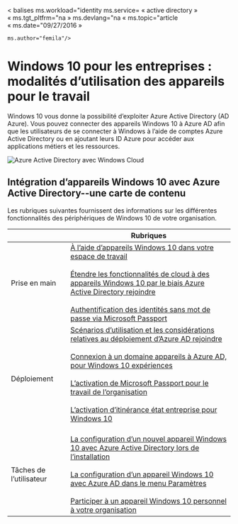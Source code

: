 <properties
    pageTitle="Windows 10 pour les entreprises : modalités d’utilisation des appareils pour le travail | Microsoft Azure"
    description="Vue d’ensemble du déploiement d’appareils Windows 10 pour les entreprises et l’intégration avec Azure Active Directory pour le nuage Windows. Compare les différentes façons un appareil peut être mis en service et utilisés dans une entreprise via le portail d’Azure."
    keywords="nuage de Windows, Windows Azure Active Directory, appareils Windows 10 sur les appareils Windows Azure Azure,"
    services="active-directory"
    documentationCenter=""
    authors="femila"
    manager="swadhwa"
    editor=""
    tags="azure-classic-portal"/>

< balises ms.workload="identity ms.service= « active directory » « ms.tgt_pltfrm="na » ms.devlang="na « ms.topic="article « ms.date="09/27/2016 »

    ms.author="femila"/>

# <a name="windows-10-for-the-enterprise-ways-to-use-devices-for-work"></a>Windows 10 pour les entreprises : modalités d’utilisation des appareils pour le travail

Windows 10 vous donne la possibilité d’exploiter Azure Active Directory (AD Azure). Vous pouvez connecter des appareils Windows 10 à Azure AD afin que les utilisateurs de se connecter à Windows à l’aide de comptes Azure Active Directory ou en ajoutant leurs ID Azure pour accéder aux applications métiers et les ressources.

![Azure Active Directory avec Windows Cloud](./media/active-directory-azureadjoin/windows10-overview.png)


## <a name="integrating-windows-10-devices-with-azure-active-directory--a-content-map"></a>Intégration d’appareils Windows 10 avec Azure Active Directory--une carte de contenu

Les rubriques suivantes fournissent des informations sur les différentes fonctionnalités des périphériques de Windows 10 de votre organisation.

|              | Rubriques                                                                                                                                                                                                    |
|--------------------------------|-------------------------------------------------------------------------------------------------------------------------------------------------------------------------------------------------------------------------------------------------------------------------------------------------------------|
| Prise en main                  | [À l’aide d’appareils Windows 10 dans votre espace de travail](active-directory-azureadjoin-windows10-devices.md) <br> <br> [Étendre les fonctionnalités de cloud à des appareils Windows 10 par le biais Azure Active Directory rejoindre](active-directory-azureadjoin-overview.md) <br> <br> [Authentification des identités sans mot de passe via Microsoft Passport](active-directory-azureadjoin-passport.md)                              |
| Déploiement     | [Scénarios d’utilisation et les considérations relatives au déploiement d’Azure AD rejoindre](active-directory-azureadjoin-deployment-aadjoindirect.md) <br><br> [Connexion à un domaine appareils à Azure AD, pour Windows 10 expériences](active-directory-azureadjoin-devices-group-policy.md)<br><br>[L’activation de Microsoft Passport pour le travail de l’organisation](active-directory-azureadjoin-passport-deployment.md)<br><br> [L’activation d’itinérance état entreprise pour Windows 10](active-directory-windows-enterprise-state-roaming-overview.md)<br><br> |
| Tâches de l’utilisateur    | [La configuration d’un nouvel appareil Windows 10 avec Azure Active Directory lors de l’installation](active-directory-azureadjoin-user-frx.md) <br><br> [La configuration d’un appareil Windows 10 avec Azure AD dans le menu Paramètres](active-directory-azureadjoin-user-upgrade.md) <br><br> [Participer à un appareil Windows 10 personnel à votre organisation](active-directory-azureadjoin-personal-device.md) |
